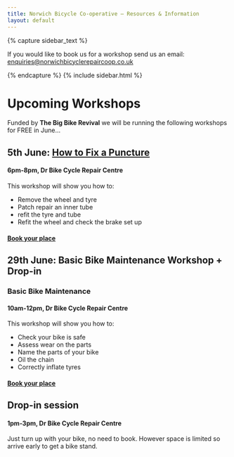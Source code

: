 ```yaml
---
title: Norwich Bicycle Co-operative – Resources & Information
layout: default
---
```


{% capture sidebar_text %}

If you would like to book us for a workshop send us an email:
enquiries@norwichbicyclerepaircoop.co.uk

{% endcapture %}
{% include sidebar.html %}

Upcoming Workshops
==================

Funded by __The Big Bike Revival__ we will be running the following workshops for FREE in June...

## 5th June: [How to Fix a Puncture](https://www.facebook.com/events/626161087869885/)
#### 6pm-8pm, Dr Bike Cycle Repair Centre
This workshop will show you how to: 
* Remove the wheel and tyre
* Patch repair an inner tube
* refit the tyre and tube
* Refit the wheel and check the brake set up
#### [Book your place](https://www.eventbrite.com/e/how-to-fix-a-puncture-workshop-tickets-62271990199)


## 29th June: Basic Bike Maintenance Workshop + Drop-in
### Basic Bike Maintenance
#### 10am-12pm, Dr Bike Cycle Repair Centre
This workshop will show you how to:
* Check your bike is safe
* Assess wear on the parts
* Name the parts of your bike
* Oil the chain
* Correctly inflate tyres

#### [Book your place](https://www.eventbrite.com/e/basic-bike-maintenance-workshop-drop-in-tickets-62350093809)

## Drop-in session
#### 1pm-3pm, Dr Bike Cycle Repair Centre 
Just turn up with your bike, no need to book. However space is limited so arrive early to get a bike stand.

